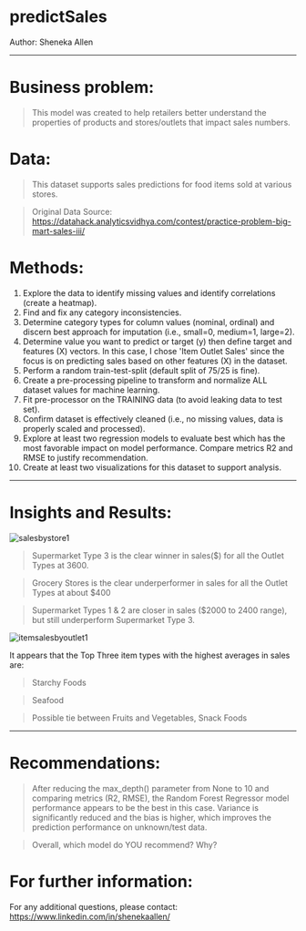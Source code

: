# predict**Sales**

Author: Sheneka Allen


---


# Business problem:
>This model was created to help retailers better understand the properties of products and stores/outlets that impact sales numbers.

# Data:
>This dataset supports sales predictions for food items sold at various stores.

>Original Data Source: https://datahack.analyticsvidhya.com/contest/practice-problem-big-mart-sales-iii/

# Methods:

1.   Explore the data to identify missing values and identify correlations (create a heatmap).
2.   Find and fix any category inconsistencies.
3.   Determine category types for column values (nominal, ordinal) and discern best approach for imputation (i.e., small=0, medium=1, large=2).
4.   Determine value you want to predict or target (y) then define target and features (X) vectors.  In this case, I chose 'Item Outlet Sales' since the focus is on predicting sales based on other features (X) in the dataset.
5.   Perform a random train-test-split (default split of 75/25 is fine).
6.   Create a pre-processing pipeline to transform and normalize ALL dataset values for machine learning.
7.   Fit pre-processor on the TRAINING data (to avoid leaking data to test set).
8.   Confirm dataset is effectively cleaned (i.e., no missing values, data is properly scaled and processed).
9.   Explore at least two regression models to evaluate best which has the most favorable impact on model performance.  Compare metrics R2 and RMSE to justify recommendation.
10.   Create at least two visualizations for this dataset to support analysis.

---




# Insights and Results: 

![salesbystore1](https://user-images.githubusercontent.com/100389581/166484069-0e10e156-b46e-44b6-816f-d83c2c2f9af4.png)

>Supermarket Type 3 is the clear winner in sales($) for all the Outlet Types at 3600.

>Grocery Stores is the clear underperformer in sales for all the Outlet Types at about $400

>Supermarket Types 1 & 2 are closer in sales ($2000 to 2400 range), but still underperform Supermarket Type 3.


![itemsalesbyoutlet1](https://user-images.githubusercontent.com/100389581/166484108-b75bc68f-1aba-4725-a454-92c0ae30965c.png)

It appears that the Top Three item types with the highest averages in sales are:

>Starchy Foods

>Seafood

>Possible tie between Fruits and Vegetables, Snack Foods

---
# Recommendations:
>After reducing the max_depth() parameter from None to 10 and comparing metrics (R2, RMSE), the Random Forest Regressor model performance appears to be the best in this case. Variance is significantly reduced and the bias is higher, which improves the prediction performance on unknown/test data.

>Overall, which model do YOU recommend?  Why?


# For further information:
For any additional questions, please contact: https://www.linkedin.com/in/shenekaallen/
